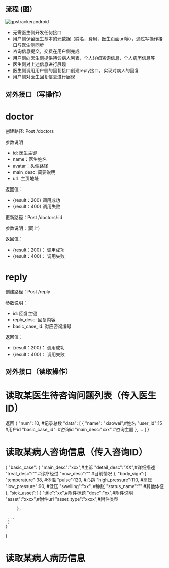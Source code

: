 ## 流程 (图）


![gpstrackerandroid](http://7xjtgq.com1.z0.glb.clouddn.com/interface.png)



* 无需医生侧开发任何接口
* 用户侧保留医生基本的元数据（姓名，费用，医生页面url等），通过写操作接口与医生侧同步
* 咨询信息提交，交费在用户侧完成
* 用户侧向医生侧提供待诊病人列表，个人详细咨询信息，个人病历信息等
* 医生侧对上述信息进行展现
* 医生侧调用用户侧的回复接口创建reply接口，实现对病人的回复
* 用户侧对医生回复信息进行展现


## 对外接口（写操作） 
# doctor
 
创建路径: Post /doctors

参数说明 

* id: 医生主键
* name：医生姓名
* avatar：头像路径
* main_desc: 简要说明
* url: 主页地址

返回值：

* {result：200} 调用成功
* {result：400} 调用失败


更新路径：Post /doctors/:id

参数说明：(同上)

返回值：

* {result：200}： 调用成功
* {result：400}： 调用失败 


# reply

创建路径：Post /reply

参数说明：

* id: 回复主键
* reply_desc: 回复内容
* basic_case_id: 对应咨询编号


返回值：
* {result：200}： 调用成功
* {result：400}： 调用失败 



## 对外接口（读取操作）

# 读取某医生待咨询问题列表（传入医生ID）
返回
{
    "num": 10, #记录总数
    "data": [
        {
            "name": "xiaowei",#姓名
            "user_id":15 #用户id
            "basic_case_id": #咨询id
            "main_desc:"xxx" #咨询主题
        },
        ...
    ]
}




# 读取某病人咨询信息（传入咨询ID）
{
	"basic_case":
	{
	"main_desc":"xxx",#主诉
	"detail_desc":"XX",#详细描述
	"treat_desc":"" #诊疗经过
    "now_desc":"" #目前情况
    },
    "body_sign":{
     "temperature":38, #体温
     "pulse":120, #心跳
     "high_pressure":110, #高压
     "low_pressure":90, #低压
     "swelling":"xx", #肿胀
     "status_name":"" #其他体征
     },
     “sick_asset”:[
	     {
	     	"title":"xx",#附件标题
	     	"desc":"xx",#附件说明
	     	"asset":"xxxx",#附件url
	     	"asset_type":"xxxx",#附件类型

    	 },

     ...
     ]
    }

}


# 读取某病人病历信息

